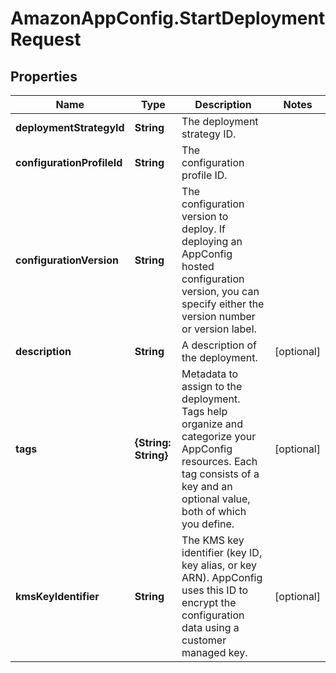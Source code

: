 # AmazonAppConfig.StartDeploymentRequest

## Properties

Name | Type | Description | Notes
------------ | ------------- | ------------- | -------------
**deploymentStrategyId** | **String** | The deployment strategy ID. | 
**configurationProfileId** | **String** | The configuration profile ID. | 
**configurationVersion** | **String** | The configuration version to deploy. If deploying an AppConfig hosted configuration version, you can specify either the version number or version label. | 
**description** | **String** | A description of the deployment. | [optional] 
**tags** | **{String: String}** | Metadata to assign to the deployment. Tags help organize and categorize your AppConfig resources. Each tag consists of a key and an optional value, both of which you define. | [optional] 
**kmsKeyIdentifier** | **String** | The KMS key identifier (key ID, key alias, or key ARN). AppConfig uses this ID to encrypt the configuration data using a customer managed key.  | [optional] 


